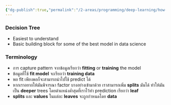 ```yaml
---
{"dg-publish":true,"permalink":"/2-areas/programming/deep-learning/how-models-work/","created":"2023-02-12T22:00:51.224+07:00","updated":"2025-09-02T23:21:30.861+07:00"}
---
```


### Decision Tree
- Easiest to understand
- Basic building block for some of the best model in data science

### Terminology
- การ capture pattern จากข้อมูลเรียกว่า **fitting** or **training** the model
- ข้อมูลที่ใช้ **fit model** จะเรียกว่า **training data**
- พอ fit เพียงพอก็จะสามารถนำไปใช้ predict ได้
- หากเราอยากให้มันพิจารณา factor บางอย่างเข้ามาด้วย เราสามารถเพิ่ม **splits** มันได้ ทำให้มันเป็น **deeper** trees โดยตำแหน่งต่ำสุดที่เราไว้ทำ prediction เรียกว่า **leaf**
- **splits** และ **values** ในแต่ละ **leaves** จะถูกกำหนดโดย **data**

